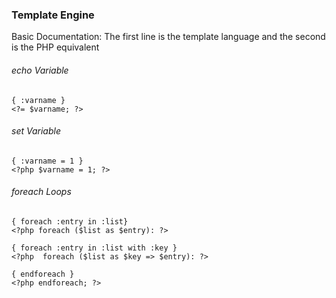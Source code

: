 ### Template Engine

Basic Documentation: The first line is the template language and the second is the PHP equivalent

###### echo Variable
```
{ :varname }
<?= $varname; ?>
```
###### set Variable
```
{ :varname = 1 }
<?php $varname = 1; ?>
```
###### foreach Loops
```
{ foreach :entry in :list}
<?php foreach ($list as $entry): ?>

{ foreach :entry in :list with :key }
<?php  foreach ($list as $key => $entry): ?>

{ endforeach }
<?php endforeach; ?>
```
